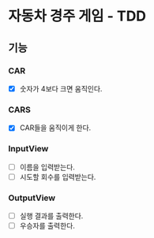 # 자동차 경주 게임 - TDD
## 기능
### CAR
- [x] 숫자가 4보다 크면 움직인다.

### CARS
- [x] CAR들을 움직이게 한다.

### InputView
- [ ] 이름을 입력받는다.
- [ ] 시도할 회수를 입력받는다.

### OutputView
- [ ] 실행 결과를 출력한다.
- [ ] 우승자를 출력한다.